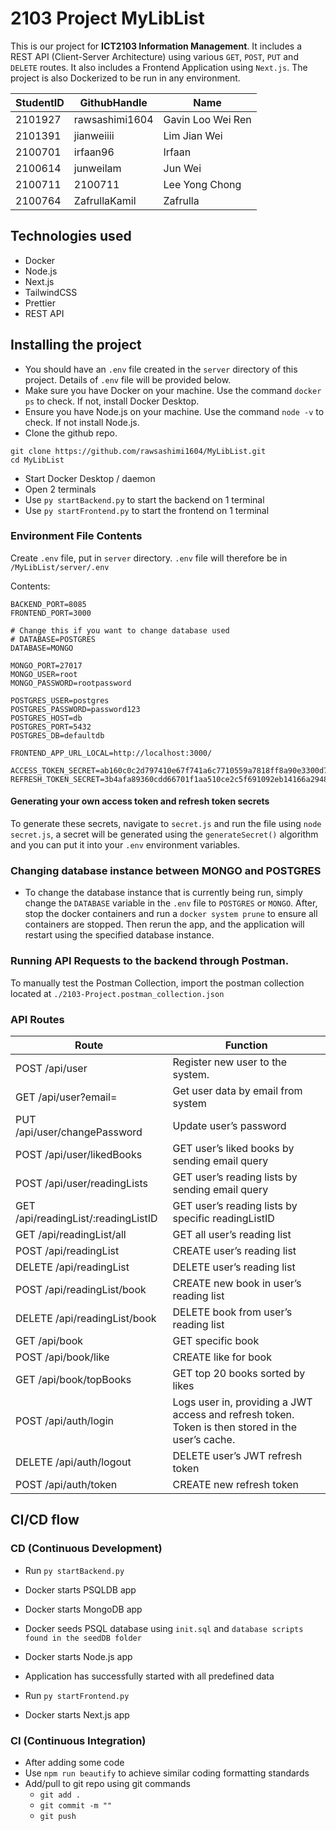 # 2103 Project MyLibList

This is our project for **ICT2103 Information Management**. It includes a REST API (Client-Server Architecture) using various `GET`, `POST`, `PUT` and `DELETE` routes.  It also includes a Frontend Application using `Next.js`. The project is also Dockerized to be run in any environment.

| StudentID | GithubHandle   | Name              |
| --------- | -------------- | ----------------- |
| 2101927   | rawsashimi1604 | Gavin Loo Wei Ren |
| 2101391   | jianweiiii     | Lim Jian Wei      |
| 2100701   | irfaan96       | Irfaan            |
| 2100614   | junweilam      | Jun Wei           |
| 2100711   | 2100711        | Lee Yong Chong    |
| 2100764   | ZafrullaKamil  | Zafrulla          |

## Technologies used

- Docker
- Node.js
- Next.js
- TailwindCSS
- Prettier
- REST API

## Installing the project

- You should have an `.env` file created in the `server` directory of this project. Details of `.env` file will be provided below.
- Make sure you have Docker on your machine. Use the command `docker ps` to check. If not, install Docker Desktop.
- Ensure you have Node.js on your machine.  Use the command `node -v` to check. If not install Node.js.
- Clone the github repo.

```
git clone https://github.com/rawsashimi1604/MyLibList.git
cd MyLibList
```

- Start Docker Desktop / daemon
- Open 2 terminals
- Use `py startBackend.py` to start the backend on 1 terminal
- Use `py startFrontend.py` to start the frontend on 1 terminal

### Environment File Contents

Create `.env` file, put in `server` directory. `.env` file will therefore be in 
`/MyLibList/server/.env`

Contents:

```
BACKEND_PORT=8085
FRONTEND_PORT=3000

# Change this if you want to change database used
# DATABASE=POSTGRES
DATABASE=MONGO

MONGO_PORT=27017
MONGO_USER=root
MONGO_PASSWORD=rootpassword

POSTGRES_USER=postgres
POSTGRES_PASSWORD=password123
POSTGRES_HOST=db
POSTGRES_PORT=5432
POSTGRES_DB=defaultdb

FRONTEND_APP_URL_LOCAL=http://localhost:3000/

ACCESS_TOKEN_SECRET=ab160c0c2d797410e67f741a6c7710559a7818ff8a90e3300d723614b7dba322b5ce3e516df9e2065afd9f40439d637a09469e543e88326bc5e43af003611a10
REFRESH_TOKEN_SECRET=3b4afa89360cdd66701f1aa510ce2c5f691092eb14166a29483fc918e0cec2d2f85cf2f25144c9df87221a75d44013ee045639cf6385bf80170bb89c5ee20dfa
```

#### Generating your own access token and refresh token secrets

To generate these secrets, navigate to `secret.js` and run the file using `node secret.js`, a secret will be generated using the `generateSecret()` algorithm and you can put it into your `.env` environment variables.

### Changing database instance between MONGO and POSTGRES
- To change the database instance that is currently being run, simply change the `DATABASE` variable in the `.env` file to `POSTGRES` or `MONGO`. After, stop the docker containers and run a `docker system prune` to ensure all containers are stopped. Then rerun the app, and the application will restart using the specified database instance.

### Running API Requests to the backend through Postman.

To manually test the Postman Collection, import the postman collection located at `./2103-Project.postman_collection.json` 

### API Routes
| Route | Function   |
| --------- | -------------- |
| POST /api/user | Register new user to the system. |
| GET /api/user?email= | Get user data by email from system | 
| PUT /api/user/changePassword | Update user’s password |
| POST /api/user/likedBooks | GET user’s liked books by sending email query |
| POST /api/user/readingLists | GET user’s reading lists by sending email query |
| GET /api/readingList/:readingListID | GET user’s reading lists by specific readingListID | 
| GET /api/readingList/all | GET all user’s reading list |
| POST /api/readingList | CREATE user’s reading list |
| DELETE /api/readingList | DELETE user’s reading list |
| POST /api/readingList/book | CREATE new book in user’s reading list | 
| DELETE /api/readingList/book | DELETE book from user’s reading list |
| GET /api/book | GET specific book |
| POST /api/book/like | CREATE like for book | 
| GET /api/book/topBooks | GET top 20 books sorted by likes |
| POST /api/auth/login | Logs user in, providing a JWT access and refresh token. Token is then stored in the user’s cache. |
| DELETE /api/auth/logout | DELETE user’s JWT refresh token | 
| POST /api/auth/token | CREATE new refresh token |

## CI/CD flow

### CD (Continuous Development)

- Run `py startBackend.py`
- Docker starts PSQLDB app
- Docker starts MongoDB app
- Docker seeds PSQL database using `init.sql` and `database scripts found in the seedDB folder`
- Docker starts Node.js app
- Application has successfully started with all predefined data

- Run `py startFrontend.py`
- Docker starts Next.js app

### CI (Continuous Integration)

- After adding some code
- Use `npm run beautify` to achieve similar coding formatting standards
- Add/pull to git repo using git commands
  - `git add .`
  - `git commit -m ""`
  - `git push`

